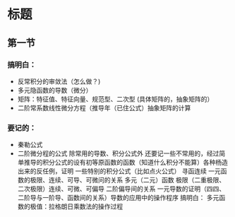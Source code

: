 # 标题
## 第一节

### 搞明白：
- 反常积分的审敛法（怎么做？)
- 多元隐函数的导数（微分）
- 矩阵：特征值、特征向量、规范型、二次型
(具体矩阵的，抽象矩阵的）
- 二阶常系数线性微分方程（推导年（已住公式）抽象矩阵的计算
### 要记的：
- 秦勒公式
- 二阶微分程的公式
除常用的导数、积分公式外
还要记一些不常用的，经过简单推导的积分公式的设有初等原函数的函数（知道什么积分不能算）各种杨造出来的反任例，证明
一些特别的积分公式（比如点火公式）
寻函连续
一元函数的极限、连续、可导、可微问的关系
多元（二元）函数 极限（二重极限、二次极限）连续、可微、可偏导
二阶偏导间的关系
一元导数的证明（四四、二阶导与一阶导、函数间的关系）导数的应用中的操作程序
搞明白：
多元函数的极值：拉格朗日乘数法的操作过程
<!--stackedit_data:
eyJoaXN0b3J5IjpbMTI0ODE2ODE2OSw4NzY4ODQ5MzRdfQ==
-->